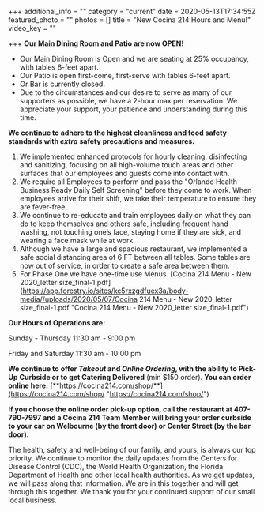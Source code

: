 +++
additional_info = ""
category = "current"
date = 2020-05-13T17:34:55Z
featured_photo = ""
photos = []
title = "New Cocina 214 Hours and Menu!"
video_key = ""

+++
**Our Main Dining Room and Patio are now OPEN!** 

* Our Main Dining Room is Open and we are seating at 25% occupancy, with tables 6-feet apart. 
* Our Patio is open first-come, first-serve with tables 6-feet apart.
* Or Bar is currently closed.
* Due to the circumstances and our desire to serve as many of our supporters as possible, we have a 2-hour max per reservation. We appreciate your support, your patience and understanding during this time.

**We continue to adhere to the highest cleanliness and food safety standards with _extra_ safety precautions and measures.**

1. We implemented enhanced protocols for hourly cleaning, disinfecting and sanitizing, focusing on all high-volume touch areas and other surfaces that our employees and guests come into contact with.
2. We require all Employees to perform and pass the "Orlando Health Business Ready Daily Self Screening" before they come to work. When employees arrive for their shift, we take their temperature to ensure they are fever-free.
3. We continue to re-educate and train employees daily on what they can do to keep themselves and others safe, including frequent hand washing, not touching one’s face, staying home if they are sick, and wearing a face mask while at work.
4. Although we have a large and spacious restaurant, we implemented a safe social distancing area of 6 FT between all tables. Some tables are now out of service, in order to create a safe area between them. 
5. For Phase One we have one-time use Menus. [Cocina 214 Menu - New 2020_letter size_final-1.pdf](https://app.forestry.io/sites/kc5rxzgdfuex3a/body-media//uploads/2020/05/07/Cocina 214 Menu - New 2020_letter size_final-1.pdf "Cocina 214 Menu - New 2020_letter size_final-1.pdf")

**Our Hours of Operations are:**

Sunday - Thursday 11:30 am - 9:00 pm

Friday and Saturday 11:30 am - 10:00 pm

**We continue to offer _Takeout_ and _Online Ordering_, with the ability to Pick-Up Curbside or to get Catering Delivered** (min $150 order)**. You can order online here:** [**https://cocina214.com/shop/**](https://cocina214.com/shop/ "https://cocina214.com/shop/")

**If you choose the online order pick-up option, call the restaurant at 407-790-7997 and a Cocina 214 Team Member will bring your order curbside to your car on Welbourne (by the front door) or Center Street (by the bar door).**

The health, safety and well-being of our family, and yours, is always our top priority. We continue to monitor the daily updates from the Centers for Disease Control (CDC), the World Health Organization, the Florida Department of Health and other local health authorities. As we get updates, we will pass along that information. We are in this together and will get through this together. We thank you for your continued support of our small local business.